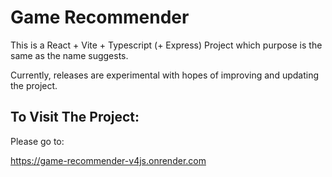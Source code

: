 # Game Recommender

This is a React + Vite + Typescript (+ Express) Project which purpose is the same as the name suggests.

Currently, releases are experimental with hopes of improving and updating the project.

## To Visit The Project:

Please go to:

https://game-recommender-v4js.onrender.com